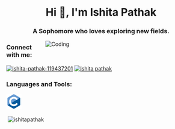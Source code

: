 <h1 align="center">Hi 👋, I'm Ishita Pathak</h1>
<h3 align="center">A Sophomore who loves exploring new fields.</h3>
<img align="right" alt="Coding" width="400" src="https://i.pinimg.com/originals/0c/b0/ae/0cb0aec97240b7d9746073cd3ba6c26f.gif">
<h3 align="left">Connect with me:</h3>
<p align="left">
<a href="https://linkedin.com/in/ishita-pathak-119437201" target="blank"><img align="center" src="https://raw.githubusercontent.com/rahuldkjain/github-profile-readme-generator/master/src/images/icons/Social/linked-in-alt.svg" alt="ishita-pathak-119437201" height="30" width="40" /></a>
<a href="https://www.youtube.com/c/ishita pathak" target="blank"><img align="center" src="https://raw.githubusercontent.com/rahuldkjain/github-profile-readme-generator/master/src/images/icons/Social/youtube.svg" alt="ishita pathak" height="30" width="40" /></a>
</p>

<h3 align="left">Languages and Tools:</h3>
<p align="left"> <a href="https://www.cprogramming.com/" target="_blank" rel="noreferrer"> <img src="https://raw.githubusercontent.com/devicons/devicon/master/icons/c/c-original.svg" alt="c" width="40" height="40"/> </a> </p>

<p>&nbsp;<img align="center" src="https://github-readme-stats.vercel.app/api?username=ishitapathak&show_icons=true&locale=en" alt="ishitapathak" /></p>
